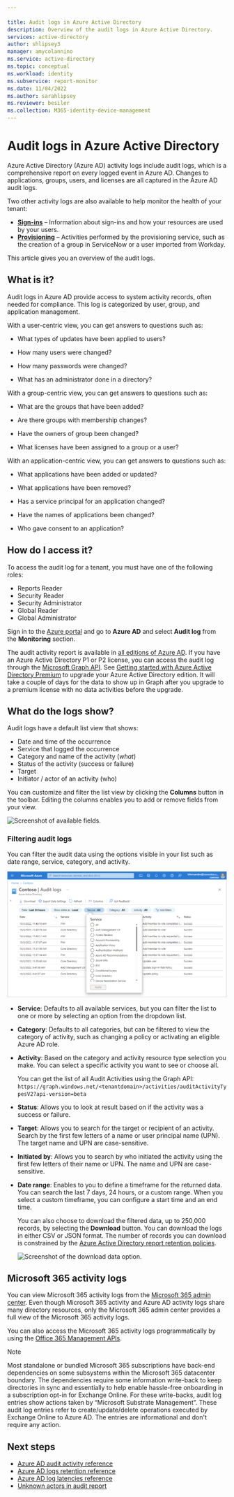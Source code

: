 ```yaml
---

title: Audit logs in Azure Active Directory
description: Overview of the audit logs in Azure Active Directory.
services: active-directory
author: shlipsey3
manager: amycolannino
ms.service: active-directory
ms.topic: conceptual
ms.workload: identity
ms.subservice: report-monitor
ms.date: 11/04/2022
ms.author: sarahlipsey
ms.reviewer: besiler
ms.collection: M365-identity-device-management
---
```

# Audit logs in Azure Active Directory 

Azure Active Directory (Azure AD) activity logs include audit logs, which is a comprehensive report on every logged event in Azure AD. Changes to applications, groups, users, and licenses are all captured in the Azure AD audit logs.

Two other activity logs are also available to help monitor the health of your tenant:

- **[Sign-ins](concept-sign-ins.md)** – Information about sign-ins and how your resources are used by your users.
- **[Provisioning](concept-provisioning-logs.md)** – Activities performed by the provisioning service, such as the creation of a group in ServiceNow or a user imported from Workday.

This article gives you an overview of the audit logs.

## What is it?

Audit logs in Azure AD provide access to system activity records, often needed for compliance. This log is categorized by user, group, and application management.

With a user-centric view, you can get answers to questions such as:

- What types of updates have been applied to users?

- How many users were changed?

- How many passwords were changed?

- What has an administrator done in a directory?


With a group-centric view, you can get answers to questions such as:

- What are the groups that have been added?

- Are there groups with membership changes?

- Have the owners of group been changed?

- What licenses have been assigned to a group or a user?


With an application-centric view, you can get answers to questions such as:

- What applications have been added or updated?

- What applications have been removed?

- Has a service principal for an application changed?

- Have the names of applications been changed?

- Who gave consent to an application?

 
## How do I access it?

To access the audit log for a tenant, you must have one of the following roles: 

- Reports Reader
- Security Reader
- Security Administrator
- Global Reader
- Global Administrator

Sign in to the [Azure portal](https://portal.azure.com) and go to **Azure AD** and select **Audit log** from the **Monitoring** section.

The audit activity report is available in [all editions of Azure AD](reference-reports-data-retention.md#how-long-does-azure-ad-store-the-data). If you have an Azure Active Directory P1 or P2 license, you can access the audit log through the [Microsoft Graph API](/graph/api/resources/azure-ad-auditlog-overview). See [Getting started with Azure Active Directory Premium](../fundamentals/active-directory-get-started-premium.md) to upgrade your Azure Active Directory edition. It will take a couple of days for the data to show up in Graph after you upgrade to a premium license with no data activities before the upgrade.

## What do the logs show?

Audit logs have a default list view that shows:

- Date and time of the occurrence
- Service that logged the occurrence
- Category and name of the activity (*what*) 
- Status of the activity (success or failure)
- Target
- Initiator / actor of an activity (who)

You can customize and filter the list view by clicking the **Columns** button in the toolbar. Editing the columns enables you to add or remove fields from your view.

![Screenshot of available fields.](./media/concept-audit-logs/columnselect.png "Remove fields")

### Filtering audit logs

You can filter the audit data using the options visible in your list such as date range, service, category, and activity. 

![Screenshot of the service filter.](./media/concept-audit-logs/audit-log-service-filter.png)

- **Service**: Defaults to all available services, but you can filter the list to one or more by selecting an option from the dropdown list.

- **Category**: Defaults to all categories, but can be filtered to view the category of activity, such as changing a policy or activating an eligible Azure AD role.

- **Activity**: Based on the category and activity resource type selection you make. You can select a specific activity you want to see or choose all.
 
    You can get the list of all Audit Activities using the Graph API: `https://graph.windows.net/<tenantdomain>/activities/auditActivityTypesV2?api-version=beta`

- **Status**: Allows you to look at result based on if the activity was a success or failure.

- **Target**: Allows you to search for the target or recipient of an activity. Search by the first few letters of a name or user principal name (UPN). The target name and UPN are case-sensitive. 

- **Initiated by**: Allows you to search by who initiated the activity using the first few letters of their name or UPN. The name and UPN are case-sensitive.

- **Date range**: Enables to you to define a timeframe for the returned data. You can search the last 7 days, 24 hours, or a custom range. When you select a custom timeframe, you can configure a start time and an end time.

    You can also choose to download the filtered data, up to 250,000 records, by selecting the **Download** button. You can download the logs in either CSV or JSON format. The number of records you can download is constrained by the [Azure Active Directory report retention policies](reference-reports-data-retention.md).

    ![Screenshot of the download data option.](./media/concept-audit-logs/download.png "Download data")

## Microsoft 365 activity logs

You can view Microsoft 365 activity logs from the [Microsoft 365 admin center](/office365/admin/admin-overview/about-the-admin-center). Even though Microsoft 365 activity and Azure AD activity logs share many directory resources, only the Microsoft 365 admin center provides a full view of the Microsoft 365 activity logs. 

You can also access the Microsoft 365 activity logs programmatically by using the [Office 365 Management APIs](/office/office-365-management-api/office-365-management-apis-overview).

> [!NOTE]
> Most standalone or bundled Microsoft 365 subscriptions have back-end dependencies on some subsystems within the Microsoft 365 datacenter boundary. The dependencies require some information write-back to keep directories in sync and essentially to help enable hassle-free onboarding in a subscription opt-in for Exchange Online. For these write-backs, audit log entries show actions taken by “Microsoft Substrate Management”. These audit log entries refer to create/update/delete operations executed by Exchange Online to Azure AD. The entries are informational and don't require any action.

## Next steps

- [Azure AD audit activity reference](reference-audit-activities.md)
- [Azure AD logs retention reference](reference-reports-data-retention.md)
- [Azure AD log latencies reference](reference-reports-latencies.md)
- [Unknown actors in audit report](/troubleshoot/azure/active-directory/unknown-actors-in-audit-reports)
